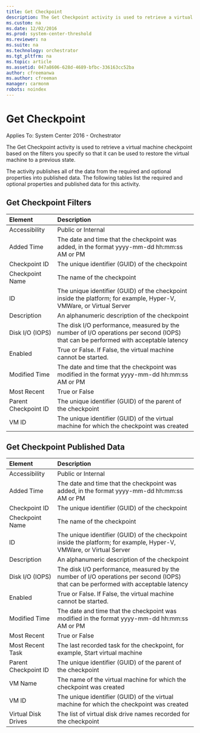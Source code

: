 ```yaml
---
title: Get Checkpoint
description: The Get Checkpoint activity is used to retrieve a virtual machine checkpoint based on the filters you specify so that it can be used to restore the virtual machine to a previous state.
ms.custom: na
ms.date: 12/02/2016
ms.prod: system-center-threshold
ms.reviewer: na
ms.suite: na
ms.technology: orchestrator
ms.tgt_pltfrm: na
ms.topic: article
ms.assetid: 047a8606-628d-4689-bfbc-336163cc52ba
author: cfreemanwa
ms.author: cfreeman
manager: carmonm
robots: noindex
---
```

# Get Checkpoint

Applies To: System Center 2016 - Orchestrator

The Get Checkpoint activity is used to retrieve a virtual machine checkpoint based on the filters you specify so that it can be used to restore the virtual machine to a previous state.

The activity publishes all of the data from the required and optional properties into published data. The following tables list the required and optional properties and published data for this activity.

## Get Checkpoint Filters

| Element   | Description   |
|:---|:---|
| Accessibility   | Public or Internal   |  
| Added Time   | The date and time that the checkpoint was added, in the format yyyy-mm-dd hh:mm:ss AM or PM   |  
| Checkpoint ID   | The unique identifier (GUID) of the checkpoint   |  
| Checkpoint Name   | The name of the checkpoint   |  
| ID   | The unique identifier (GUID) of the checkpoint inside the platform; for example, Hyper-V, VMWare, or Virtual Server   |  
| Description   | An alphanumeric description of the checkpoint   |  
| Disk I/O (IOPS)   | The disk I/O performance, measured by the number of I/O operations per second (IOPS) that can be performed with acceptable latency |  
| Enabled   | True or False. If False, the virtual machine cannot be started.   |  
| Modified Time   | The date and time that the checkpoint was modified in the format yyyy-mm-dd hh:mm:ss AM or PM   |  
| Most Recent   | True or False   |  
| Parent Checkpoint ID | The unique identifier (GUID) of the parent of the checkpoint   |  
| VM ID   | The unique identifier (GUID) of the virtual machine for which the checkpoint was created   |  

## Get Checkpoint Published Data

| Element   | Description   |
|:---|:---|
| Accessibility   | Public or Internal   |  
| Added Time   | The date and time that the checkpoint was added, in the format yyyy-mm-dd hh:mm:ss AM or PM   |  
| Checkpoint ID   | The unique identifier (GUID) of the checkpoint   |  
| Checkpoint Name   | The name of the checkpoint   |  
| ID   | The unique identifier (GUID) of the checkpoint inside the platform; for example, Hyper-V, VMWare, or Virtual Server   |  
| Description   | An alphanumeric description of the checkpoint   |  
| Disk I/O (IOPS)   | The disk I/O performance, measured by the number of I/O operations per second (IOPS) that can be performed with acceptable latency |  
| Enabled   | True or False. If False, the virtual machine cannot be started.   |  
| Modified Time   | The date and time that the checkpoint was modified in the format yyyy-mm-dd hh:mm:ss AM or PM   |  
| Most Recent   | True or False   |  
| Most Recent Task   | The last recorded task for the checkpoint, for example, Start virtual machine   |  
| Parent Checkpoint ID | The unique identifier (GUID) of the parent of the checkpoint   |  
| VM Name   | The name of the virtual machine for which the checkpoint was created   |  
| VM ID   | The unique identifier (GUID) of the virtual machine for which the checkpoint was created   |  
| Virtual Disk Drives  | The list of virtual disk drive names recorded for the checkpoint   |  

